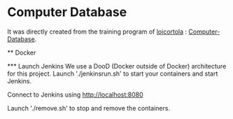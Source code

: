# Computer Database

It was directly created from the training program of [loicortola](https://github.com/loicortola) : [Computer-Database](https://github.com/loicortola/spec-cdb).

** Docker

*** Launch Jenkins
We use a DooD (Docker outside of Docker) architecture for this project. 
Launch './jenkinsrun.sh' to start your containers and start Jenkins.

Connect to Jenkins using [http://localhost:8080](http://localhost:8080)

Launch './remove.sh' to stop and remove the containers.
